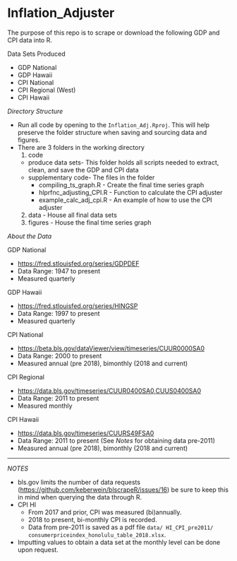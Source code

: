 # Inflation_Adjuster

The purpose of this repo is to scrape or download the following GDP and CPI data into R.  

Data Sets Produced 
  - GDP National
  - GDP Hawaii
  - CPI National
  - CPI Regional (West) 
  - CPI Hawaii

*Directory Structure*

  - Run all code by opening to the `Inflation_Adj.Rproj`.  This will help preserve the folder structure when saving and sourcing data and figures. 
  - There are 3 folders in the working directory 
    1. code
      - produce data sets- This folder holds all scripts needed to extract, clean, and save the GDP and CPI data 
      - supplementary code- The files in the folder
        - compiling_ts_graph.R - Create the final time series graph 
        - hlprfnc_adjusting_CPI.R - Function to calculate the CPI adjuster 
        - example_calc_adj_cpi.R - An example of how to use the CPI adjuster
    2. data - House all final data sets
    3. figures - House the final time series graph


*About the Data*

GDP National 
  - https://fred.stlouisfed.org/series/GDPDEF  
  - Data Range: 1947 to present 
  - Measured quarterly 

GDP Hawaii 
  - https://fred.stlouisfed.org/series/HINGSP
  - Data Range: 1997 to present 
  - Measured quarterly 

CPI National 
  - https://beta.bls.gov/dataViewer/view/timeseries/CUUR0000SA0
  - Data Range: 2000 to present
  - Measured annual (pre 2018), bimonthly (2018 and current) 

CPI Regional 
  - https://data.bls.gov/timeseries/CUUR0400SA0,CUUS0400SA0
  - Data Range: 2011 to present 
  - Measured monthly 

CPI Hawaii 
  - https://data.bls.gov/timeseries/CUURS49FSA0 
  - Data Range: 2011 to present (See *Notes* for obtaining data pre-2011) 
  - Measured annual (pre 2018), bimonthly (2018 and current) 


------------------
*NOTES* 

  - bls.gov limits the number of data requests (https://github.com/keberwein/blscrapeR/issues/16) be sure to keep this in mind when querying the data through R.  
  - CPI HI 
     - From 2017 and prior, CPI was measured (bi)annually.  
     - 2018 to present, bi-monthly CPI is recorded.  
     - Data from pre-2011 is saved as a pdf file `data/ HI_CPI_pre2011/ consumerpriceindex_honolulu_table_2018.xlsx`. 
  - Imputting values to obtain a data set at the monthly level can be done upon request.    







